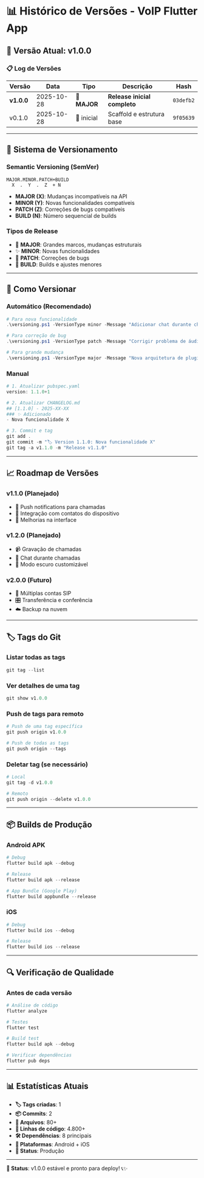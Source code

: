 # 📊 Histórico de Versões - VoIP Flutter App

## 🎯 Versão Atual: v1.0.0

### 📋 Log de Versões

| Versão | Data | Tipo | Descrição | Hash | 
|--------|------|------|-----------|------|
| **v1.0.0** | 2025-10-28 | 🎉 **MAJOR** | **Release inicial completo** | `03defb2` |
| v0.1.0 | 2025-10-28 | 🔨 inicial | Scaffold e estrutura base | `9f05639` |

---

## 🔄 Sistema de Versionamento

### **Semantic Versioning (SemVer)**
```
MAJOR.MINOR.PATCH+BUILD
  X  .  Y  .  Z  + N
```

- **MAJOR (X)**: Mudanças incompatíveis na API
- **MINOR (Y)**: Novas funcionalidades compatíveis  
- **PATCH (Z)**: Correções de bugs compatíveis
- **BUILD (N)**: Número sequencial de builds

### **Tipos de Release**
- 🎉 **MAJOR**: Grandes marcos, mudanças estruturais
- ✨ **MINOR**: Novas funcionalidades
- 🐛 **PATCH**: Correções de bugs
- 🔧 **BUILD**: Builds e ajustes menores

---

## 🚀 Como Versionar

### **Automático (Recomendado)**
```powershell
# Para nova funcionalidade
.\versioning.ps1 -VersionType minor -Message "Adicionar chat durante chamadas"

# Para correção de bug  
.\versioning.ps1 -VersionType patch -Message "Corrigir problema de áudio"

# Para grande mudança
.\versioning.ps1 -VersionType major -Message "Nova arquitetura de plugins"
```

### **Manual**
```powershell
# 1. Atualizar pubspec.yaml
version: 1.1.0+1

# 2. Atualizar CHANGELOG.md
## [1.1.0] - 2025-XX-XX
### ✨ Adicionado
- Nova funcionalidade X

# 3. Commit e tag
git add .
git commit -m "🏷️ Version 1.1.0: Nova funcionalidade X"
git tag -a v1.1.0 -m "Release v1.1.0"
```

---

## 📈 Roadmap de Versões

### **v1.1.0** (Planejado)
- 🔔 Push notifications para chamadas
- 📱 Integração com contatos do dispositivo
- 🎨 Melhorias na interface

### **v1.2.0** (Planejado) 
- 📹 Gravação de chamadas
- 💬 Chat durante chamadas
- 🌙 Modo escuro customizável

### **v2.0.0** (Futuro)
- 🔄 Múltiplas contas SIP
- 🎛️ Transferência e conferência
- ☁️ Backup na nuvem

---

## 🏷️ Tags do Git

### **Listar todas as tags**
```powershell
git tag --list
```

### **Ver detalhes de uma tag**
```powershell
git show v1.0.0
```

### **Push de tags para remoto**
```powershell
# Push de uma tag específica
git push origin v1.0.0

# Push de todas as tags
git push origin --tags
```

### **Deletar tag (se necessário)**
```powershell
# Local
git tag -d v1.0.0

# Remoto
git push origin --delete v1.0.0
```

---

## 📦 Builds de Produção

### **Android APK**
```powershell
# Debug
flutter build apk --debug

# Release
flutter build apk --release

# App Bundle (Google Play)
flutter build appbundle --release
```

### **iOS**
```powershell
# Debug
flutter build ios --debug

# Release
flutter build ios --release
```

---

## 🔍 Verificação de Qualidade

### **Antes de cada versão**
```powershell
# Análise de código
flutter analyze

# Testes
flutter test

# Build test
flutter build apk --debug

# Verificar dependências
flutter pub deps
```

---

## 📊 Estatísticas Atuais

- **🏷️ Tags criadas**: 1
- **📦 Commits**: 2  
- **📁 Arquivos**: 80+
- **📝 Linhas de código**: 4.800+
- **🛠️ Dependências**: 8 principais
- **📱 Plataformas**: Android + iOS
- **🎯 Status**: Produção

---

**🎯 Status**: v1.0.0 estável e pronto para deploy! 📞✨